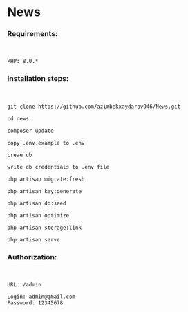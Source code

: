 # News

<h3><b>Requirements:</b></h3><br/>
    
    PHP: 8.0.*

<h3><b>Installation steps:</b></h3><br/>

<code>git clone  https://github.com/azimbekxaydarov946/News.git</code>

<code>cd news</code>

<code>composer update</code>

<code>copy .env.example to .env</code>

<code>creae db</code>

<code>write db credentials to .env file</code>

<code>php artisan migrate:fresh</code>

<code>php artisan key:generate</code>

<code>php artisan db:seed</code>

<code>php artisan optimize</code>

<code>php artisan storage:link</code>

<code>php artisan serve</code>

<h3><b>Authorization:</b></h3><br/>

<code>URL: /admin </code>
    
    Login: admin@gmail.com
    Password: 12345678
